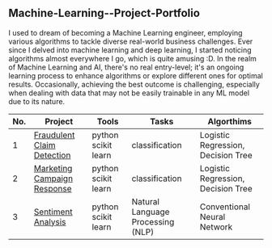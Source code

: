 ## Machine-Learning--Project-Portfolio

I used to dream of becoming a Machine Learning engineer, employing various algorithms to tackle diverse real-world business challenges. Ever since I delved into machine learning and deep learning, I started noticing algorithms almost everywhere I go, which is quite amusing :D. In the realm of Machine Learning and AI, there's no real entry-level; it's an ongoing learning process to enhance algorithms or explore different ones for optimal results. Occasionally, achieving the best outcome is challenging, especially when dealing with data that may not be easily trainable in any ML model due to its nature.

| No. | Project | Tools | Tasks | Algorthims
|----------|----------|----------|----------|----------|
| 1 | [Fraudulent Claim Detection](https://github.com/Hannah-Abi/fraudulent-claim-detection-by-machine-learning) | python scikit learn| classification | Logistic Regression, Decision Tree |
| 2 | [Marketing Campaign Response](https://github.com/Hannah-Abi/Marketing-Analysis---Logistic-Regression-Decision-Tree) | python scikit learn | classification | Logistic Regression, Decision Tree |
| 3 | [Sentiment Analysis](https://github.com/Hannah-Abi/Sentiment-analysis/blob/main/NLP-with-CNN-Deep-Learning.ipynb) | python scikit learn | Natural Language Processing (NLP) | Conventional Neural Network |
 

